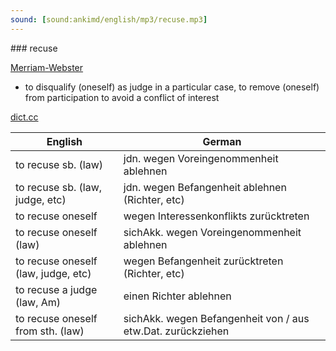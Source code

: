 ```yaml
---
sound: [sound:ankimd/english/mp3/recuse.mp3]
---
```


\### recuse

[Merriam-Webster](https://www.merriam-webster.com/dictionary/recuse)

- to disqualify (oneself) as judge in a particular case, to remove (oneself) from participation to avoid a conflict of interest

[dict.cc](https://www.dict.cc/recuse)

| English        | German       |
| -------------- | ------------ |
| to recuse sb. (law) | jdn. wegen Voreingenommenheit ablehnen |
| to recuse sb. (law, judge, etc) | jdn. wegen Befangenheit ablehnen (Richter, etc) |
| to recuse oneself | wegen Interessenkonflikts zurücktreten |
| to recuse oneself (law) | sichAkk. wegen Voreingenommenheit ablehnen |
| to recuse oneself (law, judge, etc) | wegen Befangenheit zurücktreten (Richter, etc) |
| to recuse a judge (law, Am) | einen Richter ablehnen |
| to recuse oneself from sth. (law) | sichAkk. wegen Befangenheit von / aus etw.Dat. zurückziehen |
